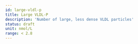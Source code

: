 ```yaml
---
id: large-vldl-p
title: Large VLDL-P
description: 'Number of large, less dense VLDL particles'
status: draft
unit: nmol/L
range: < 2.8
---
```



